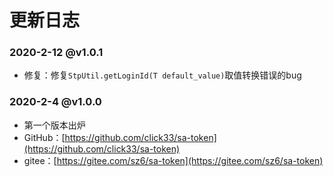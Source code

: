 # 更新日志 

### 2020-2-12 @v1.0.1
- 修复：修复`StpUtil.getLoginId(T default_value)`取值转换错误的bug

### 2020-2-4 @v1.0.0
- 第一个版本出炉 
- GitHub：[https://github.com/click33/sa-token](https://github.com/click33/sa-token)
- gitee：[https://gitee.com/sz6/sa-token](https://gitee.com/sz6/sa-token)
